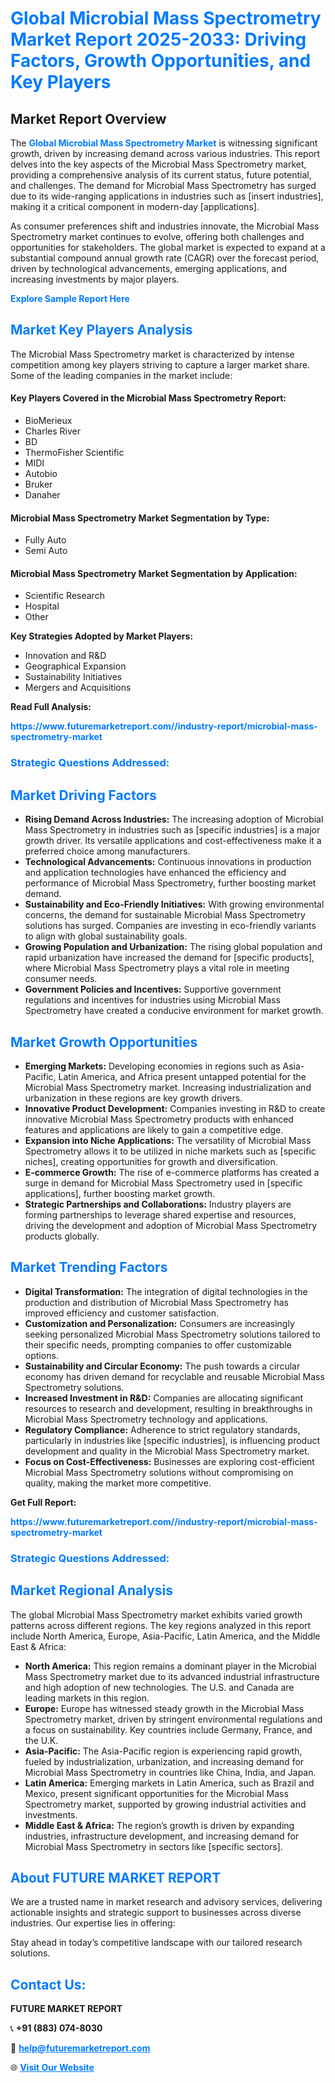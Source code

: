 <h1 style="color: #007BFF;">Global Microbial Mass Spectrometry Market Report 2025-2033: Driving Factors, Growth Opportunities, and Key Players</h1>

<section id="overview">
<h2>Market Report Overview</h2>
<p>The <a href="https://www.futuremarketreport.com//industry-report/microbial-mass-spectrometry-market" style="color: #007BFF; text-decoration: none;"><strong>Global Microbial Mass Spectrometry Market</strong></a> is witnessing significant growth, driven by increasing demand across various industries. This report delves into the key aspects of the Microbial Mass Spectrometry market, providing a comprehensive analysis of its current status, future potential, and challenges. The demand for Microbial Mass Spectrometry has surged due to its wide-ranging applications in industries such as [insert industries], making it a critical component in modern-day [applications].</p>
<p>As consumer preferences shift and industries innovate, the Microbial Mass Spectrometry market continues to evolve, offering both challenges and opportunities for stakeholders. The global market is expected to expand at a substantial compound annual growth rate (CAGR) over the forecast period, driven by technological advancements, emerging applications, and increasing investments by major players.</p>
</section>

<section id="overview">
<p><a href="https://www.futuremarketreport.com//request-sample/reportId=79621" style="color: #007BFF; text-decoration: none;"><strong>Explore Sample Report Here</strong></a></p>
</section>

<section id="key-players">
<h2 style="color: #007BFF;">Market Key Players Analysis</h2>
<p>The Microbial Mass Spectrometry market is characterized by intense competition among key players striving to capture a larger market share. Some of the leading companies in the market include:</p>
<h4>Key Players Covered in the Microbial Mass Spectrometry Report:</h4>
<ul><li>BioMerieux</li><li>Charles River</li><li>BD</li><li>ThermoFisher Scientific</li><li>MIDI</li><li>Autobio</li><li>Bruker</li><li>Danaher</li></ul>
<h4>Microbial Mass Spectrometry Market Segmentation by Type:</h4>
<ul><li>Fully Auto</li><li>Semi Auto</li></ul>

<h4>Microbial Mass Spectrometry Market Segmentation by Application:</h4>
<ul><li>Scientific Research</li><li>Hospital</li><li>Other</li></ul>
<p><strong>Key Strategies Adopted by Market Players:</strong></p>
<ul>
<li>Innovation and R&D</li>
<li>Geographical Expansion</li>
<li>Sustainability Initiatives</li>
<li>Mergers and Acquisitions</li>
</ul>
</section>

<section>
<p><strong>Read Full Analysis: </strong></p><a href="https://www.futuremarketreport.com//industry-report/microbial-mass-spectrometry-market" style="color: #007BFF; text-decoration: none;"><strong>https://www.futuremarketreport.com//industry-report/microbial-mass-spectrometry-market</strong></a>
<h3 style="color: #007BFF;">Strategic Questions Addressed:</h3>
</section>

<section id="driving-factors">
<h2 style="color: #007BFF;">Market Driving Factors</h2>
<ul>
<li><strong>Rising Demand Across Industries:</strong> The increasing adoption of Microbial Mass Spectrometry in industries such as [specific industries] is a major growth driver. Its versatile applications and cost-effectiveness make it a preferred choice among manufacturers.</li>
<li><strong>Technological Advancements:</strong> Continuous innovations in production and application technologies have enhanced the efficiency and performance of Microbial Mass Spectrometry, further boosting market demand.</li>
<li><strong>Sustainability and Eco-Friendly Initiatives:</strong> With growing environmental concerns, the demand for sustainable Microbial Mass Spectrometry solutions has surged. Companies are investing in eco-friendly variants to align with global sustainability goals.</li>
<li><strong>Growing Population and Urbanization:</strong> The rising global population and rapid urbanization have increased the demand for [specific products], where Microbial Mass Spectrometry plays a vital role in meeting consumer needs.</li>
<li><strong>Government Policies and Incentives:</strong> Supportive government regulations and incentives for industries using Microbial Mass Spectrometry have created a conducive environment for market growth.</li>
</ul>
</section>

<section id="growth-opportunities">
<h2 style="color: #007BFF;">Market Growth Opportunities</h2>
<ul>
<li><strong>Emerging Markets:</strong> Developing economies in regions such as Asia-Pacific, Latin America, and Africa present untapped potential for the Microbial Mass Spectrometry market. Increasing industrialization and urbanization in these regions are key growth drivers.</li>
<li><strong>Innovative Product Development:</strong> Companies investing in R&D to create innovative Microbial Mass Spectrometry products with enhanced features and applications are likely to gain a competitive edge.</li>
<li><strong>Expansion into Niche Applications:</strong> The versatility of Microbial Mass Spectrometry allows it to be utilized in niche markets such as [specific niches], creating opportunities for growth and diversification.</li>
<li><strong>E-commerce Growth:</strong> The rise of e-commerce platforms has created a surge in demand for Microbial Mass Spectrometry used in [specific applications], further boosting market growth.</li>
<li><strong>Strategic Partnerships and Collaborations:</strong> Industry players are forming partnerships to leverage shared expertise and resources, driving the development and adoption of Microbial Mass Spectrometry products globally.</li>
</ul>
</section>

<section id="trending-factors">
<h2 style="color: #007BFF;">Market Trending Factors</h2>
<ul>
<li><strong>Digital Transformation:</strong> The integration of digital technologies in the production and distribution of Microbial Mass Spectrometry has improved efficiency and customer satisfaction.</li>
<li><strong>Customization and Personalization:</strong> Consumers are increasingly seeking personalized Microbial Mass Spectrometry solutions tailored to their specific needs, prompting companies to offer customizable options.</li>
<li><strong>Sustainability and Circular Economy:</strong> The push towards a circular economy has driven demand for recyclable and reusable Microbial Mass Spectrometry solutions.</li>
<li><strong>Increased Investment in R&D:</strong> Companies are allocating significant resources to research and development, resulting in breakthroughs in Microbial Mass Spectrometry technology and applications.</li>
<li><strong>Regulatory Compliance:</strong> Adherence to strict regulatory standards, particularly in industries like [specific industries], is influencing product development and quality in the Microbial Mass Spectrometry market.</li>
<li><strong>Focus on Cost-Effectiveness:</strong> Businesses are exploring cost-efficient Microbial Mass Spectrometry solutions without compromising on quality, making the market more competitive.</li>
</ul>
</section>

<section>
<p><strong>Get Full Report: </strong></p><a href="https://www.futuremarketreport.com//industry-report/microbial-mass-spectrometry-market" style="color: #007BFF; text-decoration: none;"><strong>https://www.futuremarketreport.com//industry-report/microbial-mass-spectrometry-market</strong></a>
<h3 style="color: #007BFF;">Strategic Questions Addressed:</h3>
</section>


<section id="regional-analysis">
<h2 style="color: #007BFF;">Market Regional Analysis</h2>
<p>The global Microbial Mass Spectrometry market exhibits varied growth patterns across different regions. The key regions analyzed in this report include North America, Europe, Asia-Pacific, Latin America, and the Middle East & Africa:</p>
<ul>
<li><strong>North America:</strong> This region remains a dominant player in the Microbial Mass Spectrometry market due to its advanced industrial infrastructure and high adoption of new technologies. The U.S. and Canada are leading markets in this region.</li>
<li><strong>Europe:</strong> Europe has witnessed steady growth in the Microbial Mass Spectrometry market, driven by stringent environmental regulations and a focus on sustainability. Key countries include Germany, France, and the U.K.</li>
<li><strong>Asia-Pacific:</strong> The Asia-Pacific region is experiencing rapid growth, fueled by industrialization, urbanization, and increasing demand for Microbial Mass Spectrometry in countries like China, India, and Japan.</li>
<li><strong>Latin America:</strong> Emerging markets in Latin America, such as Brazil and Mexico, present significant opportunities for the Microbial Mass Spectrometry market, supported by growing industrial activities and investments.</li>
<li><strong>Middle East & Africa:</strong> The region’s growth is driven by expanding industries, infrastructure development, and increasing demand for Microbial Mass Spectrometry in sectors like [specific sectors].</li>
</ul>
</section>

<footer>
<h2 style="color: #007BFF;">About FUTURE MARKET REPORT</h2>
<p>We are a trusted name in market research and advisory services, delivering actionable insights and strategic support to businesses across diverse industries. Our expertise lies in offering:</p>

<p>Stay ahead in today’s competitive landscape with our tailored research solutions.</p>

<h2 style="color: #007BFF;">Contact Us:</h2>
<p><strong>FUTURE MARKET REPORT</strong></p>
<p>📞 <strong>+91 (883) 074-8030</strong></p>
<p>📧 <strong><a href="mailto:help@futuremarketreport.com" style="color: #007BFF;">help@futuremarketreport.com</a></strong></p>
<p>🌐 <strong><a href="https://www.futuremarketreport.com/" style="color: #007BFF;">Visit Our Website</a></strong></p>
</footer>